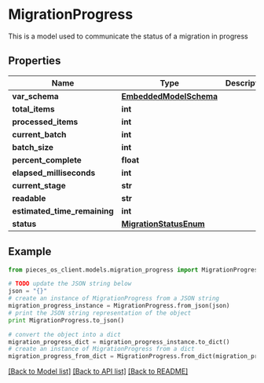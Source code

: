 # MigrationProgress

This is a model used to communicate the status of a migration in progress

## Properties
Name | Type | Description | Notes
------------ | ------------- | ------------- | -------------
**var_schema** | [**EmbeddedModelSchema**](EmbeddedModelSchema.md) |  | [optional] 
**total_items** | **int** |  | 
**processed_items** | **int** |  | 
**current_batch** | **int** |  | 
**batch_size** | **int** |  | 
**percent_complete** | **float** |  | 
**elapsed_milliseconds** | **int** |  | 
**current_stage** | **str** |  | 
**readable** | **str** |  | 
**estimated_time_remaining** | **int** |  | [optional] 
**status** | [**MigrationStatusEnum**](MigrationStatusEnum.md) |  | 

## Example

```python
from pieces_os_client.models.migration_progress import MigrationProgress

# TODO update the JSON string below
json = "{}"
# create an instance of MigrationProgress from a JSON string
migration_progress_instance = MigrationProgress.from_json(json)
# print the JSON string representation of the object
print MigrationProgress.to_json()

# convert the object into a dict
migration_progress_dict = migration_progress_instance.to_dict()
# create an instance of MigrationProgress from a dict
migration_progress_from_dict = MigrationProgress.from_dict(migration_progress_dict)
```
[[Back to Model list]](../README.md#documentation-for-models) [[Back to API list]](../README.md#documentation-for-api-endpoints) [[Back to README]](../README.md)



